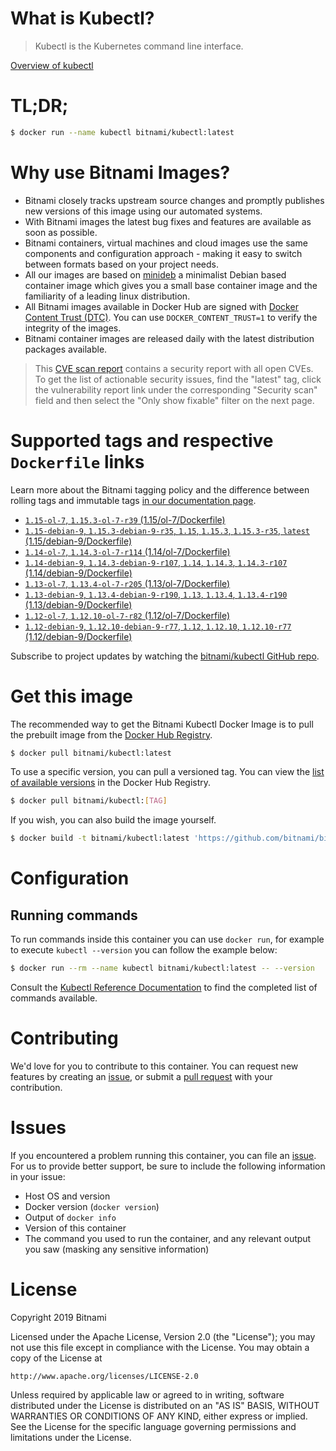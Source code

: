 
# What is Kubectl?

> Kubectl is the Kubernetes command line interface.

[Overview of kubectl](https://kubernetes.io/docs/reference/kubectl/overview/)

# TL;DR;

```bash
$ docker run --name kubectl bitnami/kubectl:latest
```

# Why use Bitnami Images?

* Bitnami closely tracks upstream source changes and promptly publishes new versions of this image using our automated systems.
* With Bitnami images the latest bug fixes and features are available as soon as possible.
* Bitnami containers, virtual machines and cloud images use the same components and configuration approach - making it easy to switch between formats based on your project needs.
* All our images are based on [minideb](https://github.com/bitnami/minideb) a minimalist Debian based container image which gives you a small base container image and the familiarity of a leading linux distribution.
* All Bitnami images available in Docker Hub are signed with [Docker Content Trust (DTC)](https://docs.docker.com/engine/security/trust/content_trust/). You can use `DOCKER_CONTENT_TRUST=1` to verify the integrity of the images.
* Bitnami container images are released daily with the latest distribution packages available.


> This [CVE scan report](https://quay.io/repository/bitnami/kubectl?tab=tags) contains a security report with all open CVEs. To get the list of actionable security issues, find the "latest" tag, click the vulnerability report link under the corresponding "Security scan" field and then select the "Only show fixable" filter on the next page.

# Supported tags and respective `Dockerfile` links

Learn more about the Bitnami tagging policy and the difference between rolling tags and immutable tags [in our documentation page](https://docs.bitnami.com/containers/how-to/understand-rolling-tags-containers/).


* [`1.15-ol-7`, `1.15.3-ol-7-r39` (1.15/ol-7/Dockerfile)](https://github.com/bitnami/bitnami-docker-kubectl/blob/1.15.3-ol-7-r39/1.15/ol-7/Dockerfile)
* [`1.15-debian-9`, `1.15.3-debian-9-r35`, `1.15`, `1.15.3`, `1.15.3-r35`, `latest` (1.15/debian-9/Dockerfile)](https://github.com/bitnami/bitnami-docker-kubectl/blob/1.15.3-debian-9-r35/1.15/debian-9/Dockerfile)
* [`1.14-ol-7`, `1.14.3-ol-7-r114` (1.14/ol-7/Dockerfile)](https://github.com/bitnami/bitnami-docker-kubectl/blob/1.14.3-ol-7-r114/1.14/ol-7/Dockerfile)
* [`1.14-debian-9`, `1.14.3-debian-9-r107`, `1.14`, `1.14.3`, `1.14.3-r107` (1.14/debian-9/Dockerfile)](https://github.com/bitnami/bitnami-docker-kubectl/blob/1.14.3-debian-9-r107/1.14/debian-9/Dockerfile)
* [`1.13-ol-7`, `1.13.4-ol-7-r205` (1.13/ol-7/Dockerfile)](https://github.com/bitnami/bitnami-docker-kubectl/blob/1.13.4-ol-7-r205/1.13/ol-7/Dockerfile)
* [`1.13-debian-9`, `1.13.4-debian-9-r190`, `1.13`, `1.13.4`, `1.13.4-r190` (1.13/debian-9/Dockerfile)](https://github.com/bitnami/bitnami-docker-kubectl/blob/1.13.4-debian-9-r190/1.13/debian-9/Dockerfile)
* [`1.12-ol-7`, `1.12.10-ol-7-r82` (1.12/ol-7/Dockerfile)](https://github.com/bitnami/bitnami-docker-kubectl/blob/1.12.10-ol-7-r82/1.12/ol-7/Dockerfile)
* [`1.12-debian-9`, `1.12.10-debian-9-r77`, `1.12`, `1.12.10`, `1.12.10-r77` (1.12/debian-9/Dockerfile)](https://github.com/bitnami/bitnami-docker-kubectl/blob/1.12.10-debian-9-r77/1.12/debian-9/Dockerfile)

Subscribe to project updates by watching the [bitnami/kubectl GitHub repo](https://github.com/bitnami/bitnami-docker-kubectl).

# Get this image

The recommended way to get the Bitnami Kubectl Docker Image is to pull the prebuilt image from the [Docker Hub Registry](https://hub.docker.com/r/bitnami/kubectl).

```bash
$ docker pull bitnami/kubectl:latest
```

To use a specific version, you can pull a versioned tag. You can view the [list of available versions](https://hub.docker.com/r/bitnami/kubectl/tags/) in the Docker Hub Registry.

```bash
$ docker pull bitnami/kubectl:[TAG]
```

If you wish, you can also build the image yourself.

```bash
$ docker build -t bitnami/kubectl:latest 'https://github.com/bitnami/bitnami-docker-kubectl.git#master:1.15/debian-9'
```

# Configuration

## Running commands

To run commands inside this container you can use `docker run`, for example to execute `kubectl --version` you can follow the example below:

```bash
$ docker run --rm --name kubectl bitnami/kubectl:latest -- --version
```

Consult the [Kubectl Reference Documentation](https://kubernetes.io/docs/reference/generated/kubectl/kubectl-commands) to find the completed list of commands available.

# Contributing

We'd love for you to contribute to this container. You can request new features by creating an [issue](https://github.com/bitnami/bitnami-docker-kubectl/issues), or submit a [pull request](https://github.com/bitnami/bitnami-docker-kubectl/pulls) with your contribution.

# Issues

If you encountered a problem running this container, you can file an [issue](https://github.com/bitnami/bitnami-docker-kubectl/issues). For us to provide better support, be sure to include the following information in your issue:

- Host OS and version
- Docker version (`docker version`)
- Output of `docker info`
- Version of this container
- The command you used to run the container, and any relevant output you saw (masking any sensitive information)

# License

Copyright 2019 Bitnami

Licensed under the Apache License, Version 2.0 (the "License");
you may not use this file except in compliance with the License.
You may obtain a copy of the License at

    http://www.apache.org/licenses/LICENSE-2.0

Unless required by applicable law or agreed to in writing, software
distributed under the License is distributed on an "AS IS" BASIS,
WITHOUT WARRANTIES OR CONDITIONS OF ANY KIND, either express or implied.
See the License for the specific language governing permissions and
limitations under the License.
